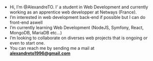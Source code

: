 -  Hi, I’m @AlexandreTO. I' a student in Web Development and currently working as an apprentice web developper at Netways (France).
-  I’m interested in web development back-end if possible but I can do front-end aswell
-  I’m currently learning Web Development (NodeJS, Symfony, React, MongoDB, MariaDB etc...)
-  I’m looking to collaborate on diverses web projects that is ongoing or even to start one.
-  You can reach me by sending me a mail at **alexandreto1996@gmail.com**

<!---
AlexandreTO/AlexandreTO is a ✨ special ✨ repository because its `README.md` (this file) appears on your GitHub profile.
You can click the Preview link to take a look at your changes.
--->
